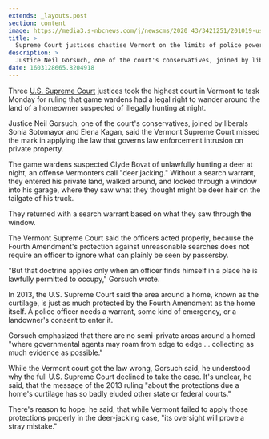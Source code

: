 ```yaml
--- 
extends: _layouts.post 
section: content 
image: https://media3.s-nbcnews.com/j/newscms/2020_43/3421251/201019-us-supreme-court-ew-1123a_ac5ac0d188bbe1e4628d89aeef1ff5a9.nbcnews-fp-1200-630.jpg 
title: > 
  Supreme Court justices chastise Vermont on the limits of police power in 'deer jacking' case 
description: > 
  Justice Neil Gorsuch, one of the court's conservatives, joined by liberals Sonia Sotomayor and Elena Kagan, said the Vermont Supreme Court missed the mark in applying the law that governs law enforcement intrusion on private property.The game wardens suspected Clyde Bovat of unlawfully hunting a deer at night, an offense Vermonters call "deer jacking."The Vermont Supreme Court said the officers acted properly, because the Fourth Amendment's protection against unreasonable searches does not require an officer to ignore what can plainly be seen by passersby.In 2013, the U.S. Supreme Court said the area around a home, known as the curtilage, is just as much protected by the Fourth Amendment as the home itself.While the Vermont court got the law wrong, Gorsuch said, he understood why the full U.S. Supreme Court declined to take the case. 
date: 1603128665.8204918 
--- 
```

<div><p class="endmarkEnabled">Three <a href="https://www.nbcnews.com/politics/supreme-court/democrats-hint-consequences-gop-moves-confirm-amy-coney-barrett-n1243561" target="_blank">U.S. Supreme Court</a> justices took the highest court in Vermont to task Monday for ruling that game wardens had a legal right to wander around the land of a homeowner suspected of illegally hunting at night.</p><p class="endmarkEnabled">Justice Neil Gorsuch, one of the court's conservatives, joined by liberals Sonia Sotomayor and Elena Kagan, said the Vermont Supreme Court missed the mark in applying the law that governs law enforcement intrusion on private property.</p><p></p><p id="taboolaReadMoreBelow"></p><p class="endmarkEnabled">The game wardens suspected Clyde Bovat of unlawfully hunting a deer at night, an offense Vermonters call "deer jacking." Without a search warrant, they entered his private land, walked around, and looked through a window into his garage, where they saw what they thought might be deer hair on the tailgate of his truck.</p><p class="endmarkEnabled">They returned with a search warrant based on what they saw through the window.</p><p class="endmarkEnabled">The Vermont Supreme Court said the officers acted properly, because the Fourth Amendment's protection against unreasonable searches does not require an officer to ignore what can plainly be seen by passersby.</p><p class="endmarkEnabled">"But that doctrine applies only when an officer finds himself in a place he is lawfully permitted to occupy," Gorsuch wrote.</p><p class="endmarkEnabled">In 2013, the U.S. Supreme Court said the area around a home, known as the curtilage, is just as much protected by the Fourth Amendment as the home itself. A police officer needs a warrant, some kind of emergency, or a landowner's consent to enter it.</p><p></p><p class="endmarkEnabled">Gorsuch emphasized that there are no semi-private areas around a homed "where governmental agents may roam from edge to edge ... collecting as much evidence as possible."</p><p class="endmarkEnabled">While the Vermont court got the law wrong, Gorsuch said, he understood why the full U.S. Supreme Court declined to take the case. It's unclear, he said, that the message of the 2013 ruling "about the protections due a home's curtilage has so badly eluded other state or federal courts."</p><p class="endmarkEnabled">There's reason to hope, he said, that while Vermont failed to apply those protections properly in the deer-jacking case, "its oversight will prove a stray mistake."</p></div>